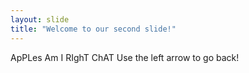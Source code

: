 ```yaml
---
layout: slide
title: "Welcome to our second slide!"
---
```

ApPLes Am I RIghT ChAT
Use the left arrow to go back!
